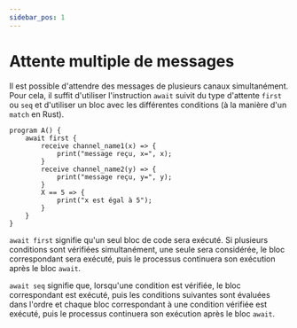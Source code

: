 ```yaml
---
sidebar_pos: 1
---
```


# Attente multiple de messages

Il est possible d'attendre des messages de plusieurs canaux simultanément. Pour cela, il suffit d'utiliser l'instruction `await` suivit du type d'attente `first` ou `seq` et d'utiliser un bloc avec les différentes conditions (à la manière d'un `match` en Rust).

```althread
program A() {
    await first {
        receive channel_name1(x) => {
            print("message reçu, x=", x);
        }
        receive channel_name2(y) => {
            print("message reçu, y=", y);
        }
        X == 5 => {
            print("x est égal à 5");
        }
    }
}
```

`await first` signifie qu'un seul bloc de code sera exécuté. Si plusieurs conditions sont vérifiées simultanément, une seule sera considérée, le bloc correspondant sera exécuté, puis le processus continuera son exécution après le bloc `await`.

`await seq` signifie que, lorsqu'une condition est vérifiée, le bloc correspondant est exécuté, puis les conditions suivantes sont évaluées dans l'ordre et chaque bloc correspondant à une condition vérifiée est exécuté, puis le processus continuera son exécution après le bloc `await`.

